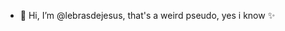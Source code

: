 - 👋 Hi, I’m @lebrasdejesus, that's a weird pseudo, yes i know ✨

<!---
lebrasdejesus/lebrasdejesus is a ✨ special ✨ repository because its `README.md` (this file) appears on your GitHub profile.
You can click the Preview link to take a look at your changes.
--->
